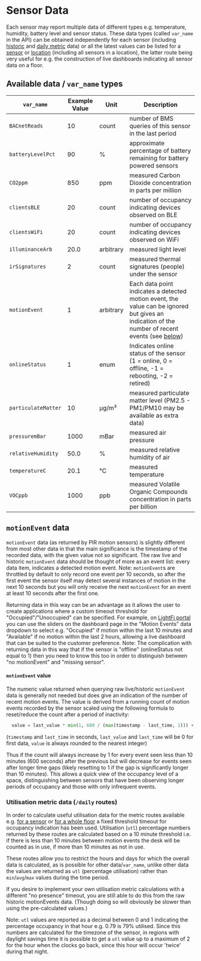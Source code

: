 # Sensor Data

Each sensor may report multiple data of different types e.g. temperature, humidity, battery level and sensor status. These data types (called `var_name` in the API) can be obtained independently for each sensor (including [historic](https://apiv2.lightfi.io/docs#/default/read_sensor_historic_data_sensors__sensor_id___var_name__history_get) and [daily metric](https://apiv2.lightfi.io/docs#/default/read_sensor_daily_data_range_sensors__sensor_id___var_name__daily_get) data) or all the latest values can be listed for a [sensor](https://apiv2.lightfi.io/docs#/default/read_latest_sensor_information_sensors__sensor_id__get) or [location](https://apiv2.lightfi.io/docs#/default/read_location_direct_children_locations__location_id___get) (including all sensors in a location), the latter route being very useful for e.g. the construction of live dashboards indicating all sensor data on a floor.

## Available data / `var_name` types

| `var_name` | Example Value | Unit | Description |
|-----------------|---------------|------|-----------------|
| `BACnetReads` | 10      | count        | number of BMS queries of this sensor in the last period |
| `batteryLevelPct` | 90  | %       | approximate percentage of battery remaining for battery powered sensors |
| `CO2ppm` | 850  | ppm | measured Carbon Dioxide concentration in parts per million |
| `clientsBLE` | 20  | count | number of occupancy indicating devices observed on BLE |
| `clientsWiFi` | 20  | count | number of occupancy indicating devices observed on WiFi |
| `illuminanceArb` | 20.0  | arbitrary | measured light level |
| `irSignatures` | 2  | count | measured thermal signatures (people) under the sensor |
| `motionEvent` | 1  | arbitrary | Each data point indicates a detected motion event, the value can be ignored but gives an indication of the number of recent events (see [below](#motionevent-data)) |
| `onlineStatus` | 1  | enum | Indicates online status of the sensor (1 = online, 0 = offline, -1 = rebooting, -2 = retired) |
| `particulateMatter` | 10  | µg/m³ | measured particulate matter level (PM2.5 - PM1/PM10 may be available as extra data) |
| `pressuremBar` | 1000  | mBar | measured air pressure |
| `relativeHumidity` | 50.0  | % | measured relative humidity of air |
| `temperatureC` | 20.1  | ℃ | measured temperature |
| `VOCppb` | 1000  | ppb | measured Volatile Organic Compounds concentration in parts per billion |

## `motionEvent` data

`motionEvent` data (as returned by PIR motion sensors) is slightly different from most other data in that the main significance is the timestamp of the recorded data, with the given value not so significant.
The raw live and historic `motionEvent` data should be thought of more as an event list: every data item, indicates a detected motion event.
Note: `motionEvent`s are throttled by default to only record one event per 10 seconds, so after the first event the sensor itself may detect several instances of motion in the next 10 seconds but you will only receive the next `motionEvent` for an event at least 10 seconds after the first one.

Returning data in this way can be an advantage as it allows the user to create applications where a custom timeout threshold for "Occupied"/"Unoccupied" can be specified.
For example, on [LightFi portal](https://portal.lightfi.io) you can use the sliders on the dashboard page in the "Motion Events" data dropdown to select e.g. "Occupied" if motion within the last 10 minutes and "Available" if no motion within the last 2 hours, allowing a live dashboard that can be suited to the customer preference.
Note: The complication with returning data in this way that if the sensor is "offline" (onlineStatus not equal to 1) then you need to know this too in order to distinguish between "no motionEvent" and "missing sensor".

#### `motionEvent` value
The numeric value returned when querying raw live/historic `motionEvent` data is generally not needed but does give an indication of the number of recent motion events.
The value is derived from a running count of motion events recorded by the sensor scaled using the following formula to reset/reduce the count after a period of inactivity:

```python
  value = last_value * min(1, 600 / (max(timestamp - last_time, 1))) + 1
```
(`timestamp` and `last_time` in seconds, `last_value` and `last_time` will be 0 for first data, `value` is always rounded to the nearest integer)

Thus if the count will always increase by 1 for every event seen less than 10 minutes (600 seconds) after the previous but will decrease for events seen after longer time gaps (likely resetting to 1 if the gap is significantly longer than 10 minutes).
This allows a quick view of the occupancy level of a space, distinguishing between sensors that have been observing longer periods of occupancy and those with only infrequent events.

### Utilisation metric data (`/daily` routes)

In order to calculate useful utilisation data for the metric routes available e.g. [for a sensor](https://apiv2.lightfi.io/docs#/default/read_sensor_daily_data_range_sensors__sensor_id___var_name__daily_get) or [for a whole floor](https://apiv2.lightfi.io/docs#/default/read_location_direct_child_daily_data_range_locations__location_id___var_name__daily_get) a fixed threshold timeout for occupancy indication has been used.
Utilisation (`utl`) percentage numbers returned by these routes are calculated based on a 10 minute threshold i.e. if there is less than 10 minutes between motion events the desk will be counted as in use, if more than 10 minutes as not in use.

These routes allow you to restrict the hours and days for which the overall data is calculated, as is possible for other data/`var_name`, unlike other data the values are returned as `utl` (percentage utilisation) rather than `min`/`avg`/`max` values during the time period.

If you desire to implement your own utilisation metric calculations with a different "no presence" timeout, you are still able to do this from the raw historic motionEvents data. (Though doing so will obviously be slower than using the pre-calculated values.)

Note: `utl` values are reported as a decimal between 0 and 1 indicating the percentage occupancy in that hour e.g. 0.79 is 79% utilised. Since this numbers are calculated for the timezone of the sensor, in regions with daylight savings time it is possible to get a `utl` value up to a maximum of 2 for the hour when the clocks go back, since this hour will occur 'twice' during that night.
